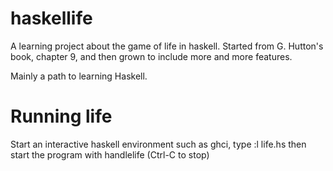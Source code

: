 # haskellife

A learning project about the game of life in haskell.
Started from G. Hutton's book, chapter 9, and then grown to
include more and more features.

Mainly a path to learning Haskell.

# Running life

Start an interactive haskell environment such as ghci,
type
    :l life.hs
then start the program with
    handlelife
(Ctrl-C to stop)

